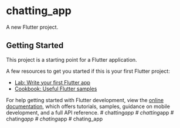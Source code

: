 # chatting_app

A new Flutter project.

## Getting Started

This project is a starting point for a Flutter application.

A few resources to get you started if this is your first Flutter project:

- [Lab: Write your first Flutter app](https://docs.flutter.dev/get-started/codelab)
- [Cookbook: Useful Flutter samples](https://docs.flutter.dev/cookbook)

For help getting started with Flutter development, view the
[online documentation](https://docs.flutter.dev/), which offers tutorials,
samples, guidance on mobile development, and a full API reference.
#   c h a t t i n g _ a p p  
 #   c h a t t i n g _ a p p  
 #   c h a t i n g _ a p p  
 #   c h a t i n g _ a p p  
 #   c h a t i n g _ a p p  
 